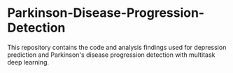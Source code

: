 # Parkinson-Disease-Progression-Detection
This repository contains the code and analysis findings used for depression prediction and Parkinson's disease progression detection with multitask deep learning.
